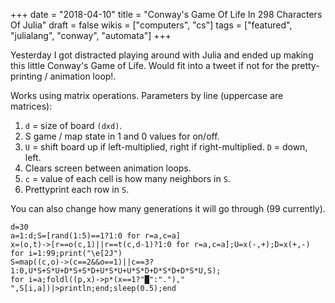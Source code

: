 +++
date = "2018-04-10"
title = "Conway's Game Of Life In 298 Characters Of Julia"
draft = false
wikis = ["computers", "cs"]
tags = ["featured", "julialang", "conway", "automata"]
+++

Yesterday I got distracted playing around with Julia and ended up making this
little Conway's Game of Life. Would fit into a tweet if not for the
pretty-printing / animation loop!.

Works using matrix operations. Parameters by line (uppercase are matrices):

1. `d` = size of board `(dxd)`.
2. S game / map state in 1 and 0 values for on/off.
3. `U` = shift board up if left-multiplied, right if right-multiplied. `D` =
down, left.
4. Clears screen between animation loops.
5. `c` = value of each cell is how many neighbors in `S`.
6. Prettyprint each row in `S`.

You can also change how many generations it will go through (99 currently).

```
d=30
a=1:d;S=[rand(1:5)==1?1:0 for r=a,c=a]
x=(o,t)->[r==o(c,1)||r==t(c,d-1)?1:0 for r=a,c=a];U=x(-,+);D=x(+,-)
for i=1:99;print("\e[2J")
S=map((c,o)->(c==2&&o==1)||c==3?1:0,U*S+S*U+D*S+S*D+U*S*U+U*S*D+D*S*D+D*S*U,S);
for i=a;foldl((p,x)->p*(x==1?"█":".")," ",S[i,a])|>println;end;sleep(0.5);end
```
